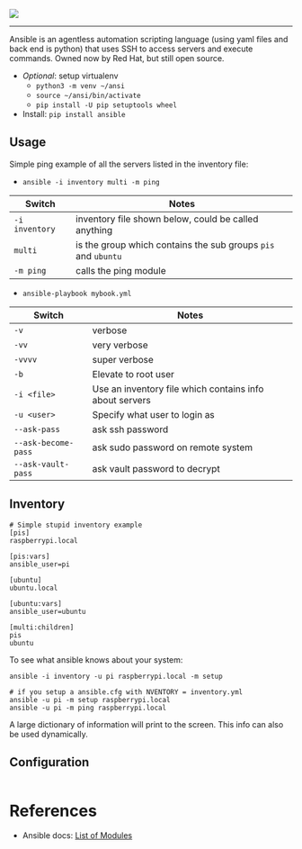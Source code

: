 
![](https://upload.wikimedia.org/wikipedia/commons/2/24/Ansible_logo.svg)

---

Ansible is an agentless automation scripting language (using yaml files and back end is python) that uses SSH to access servers and execute commands. Owned now by Red Hat, but still open source.

- *Optional*: setup virtualenv
    - `python3 -m venv ~/ansi`
    - `source ~/ansi/bin/activate`
    - `pip install -U pip setuptools wheel`
- Install: `pip install ansible`

## Usage

Simple ping example of all the servers listed in the inventory file:

- `ansible -i inventory multi -m ping`

| Switch | Notes |
|--------|-------|
|`-i inventory`| inventory file shown below, could be called anything
|`multi`       | is the group which contains the sub groups `pis` and `ubuntu`
|`-m ping`     | calls the ping module

- `ansible-playbook mybook.yml`
  
| Switch | Notes |
|--------|-------|
| `-v`   | verbose
| `-vv`  | very verbose
| `-vvvv`| super verbose
| `-b`   | Elevate to root user  |
| `-i <file>` | Use an inventory file which contains info about servers |
| `-u <user>` | Specify what user to login as |
|`--ask-pass` | ask ssh password
|`--ask-become-pass` | ask sudo password on remote system
|`--ask-vault-pass` | ask vault password to decrypt



## Inventory
```
# Simple stupid inventory example
[pis]
raspberrypi.local

[pis:vars]
ansible_user=pi

[ubuntu]
ubuntu.local

[ubuntu:vars]
ansible_user=ubuntu

[multi:children]
pis
ubuntu
```

To see what ansible knows about your system:

```
ansible -i inventory -u pi raspberrypi.local -m setup

# if you setup a ansible.cfg with NVENTORY = inventory.yml
ansible -u pi -m setup raspberrypi.local
ansible -u pi -m ping raspberrypi.local
```

A large dictionary of information will print to the screen. This info can also be
used dynamically.


## Configuration

```
```

# References

- Ansible docs: [List of Modules](https://docs.ansible.com/ansible/2.9/modules/list_of_packaging_modules.html)
